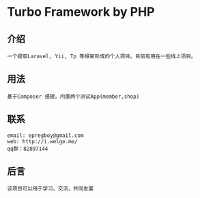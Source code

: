 # Turbo Framework by PHP
## 介绍
	一个提取Laravel, Yii, Tp 等框架形成的个人项目。目前有用在一些线上项目。

## 用法
	基于Composer 搭建。内置两个测试App(member,shop)

## 联系
    email: epregboy@gmail.com
    web: http://i.welge.me/
	qq群：82897144

## 后言
    该项目可以用于学习，交流，共同发展

